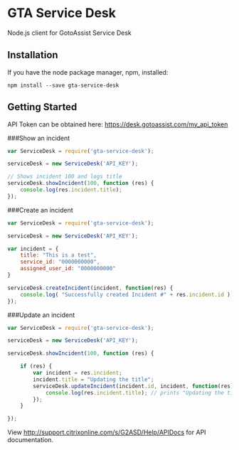 # GTA Service Desk

Node.js client for GotoAssist Service Desk

## Installation

If you have the node package manager, npm, installed:

```shell
npm install --save gta-service-desk
```

## Getting Started

API Token can be obtained here: https://desk.gotoassist.com/my_api_token

###Show an incident
```javascript
var ServiceDesk = require('gta-service-desk');

serviceDesk = new ServiceDesk('API_KEY');

// Shows incident 100 and logs title
serviceDesk.showIncident(100, function (res) {
    console.log(res.incident.title);
});
```

###Create an incident
```javascript
var ServiceDesk = require('gta-service-desk');

serviceDesk = new ServiceDesk('API_KEY');

var incident = {
    title: "This is a test",
    service_id: "0000000000",
    assigned_user_id: "0000000000"
}

serviceDesk.createIncident(incident, function(res) {
    console.log( "Successfully created Incident #" + res.incident.id )
});

```

###Update an incident
```javascript
var ServiceDesk = require('gta-service-desk');

serviceDesk = new ServiceDesk('API_KEY');

serviceDesk.showIncident(100, function (res) {

    if (res) {
        var incident = res.incident;
        incident.title = "Updating the title";
        serviceDesk.updateIncident(incident.id, incident, function(res) {
            console.log(res.incident.title); // prints "Updating the title"
        });
    }

});
```

View http://support.citrixonline.com/s/G2ASD/Help/APIDocs for API documentation.